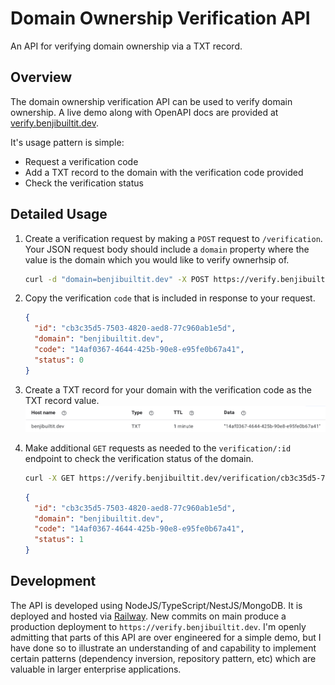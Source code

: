 # Domain Ownership Verification API

An API for verifying domain ownership via a TXT record.


## Overview
The domain ownership verification API can be used to verify domain ownership. A live demo along with OpenAPI docs are provided at [verify.benjibuiltit.dev](https://verify.benjibuiltit.dev).

It's usage pattern is simple:
  - Request a verification code
  - Add a TXT record to the domain with the verification code provided
  - Check the verification status

## Detailed Usage
1. Create a verification request by making a `POST` request to `/verification`. Your JSON request body should include a `domain` property where the value is the domain which you would like to verify ownerhsip of.
    ```bash
    curl -d "domain=benjibuiltit.dev" -X POST https://verify.benjibuiltit.dev/verification
    ```

2. Copy the verification `code` that is included in response to your request.
    ```json
    {
      "id": "cb3c35d5-7503-4820-aed8-77c960ab1e5d",
      "domain": "benjibuiltit.dev",
      "code": "14af0367-4644-425b-90e8-e95fe0b67a41",
      "status": 0
    }
    ```
3. Create a TXT record for your domain with the verification code as the TXT record value.
    ![TXT Record](./txt-record.png)
4. Make additional `GET` requests as needed to the `verification/:id` endpoint to check the verification status of the domain.
    ```bash
    curl -X GET https://verify.benjibuiltit.dev/verification/cb3c35d5-7503-4820-aed8-77c960ab1e5d
    ```
    ```json
    {
      "id": "cb3c35d5-7503-4820-aed8-77c960ab1e5d",
      "domain": "benjibuiltit.dev",
      "code": "14af0367-4644-425b-90e8-e95fe0b67a41",
      "status": 1
    }
    ```

## Development
The API is developed using NodeJS/TypeScript/NestJS/MongoDB. It is deployed and hosted via [Railway](https://railway.app). New commits on main produce a production deployment to `https://verify.benjibuiltit.dev`. I'm openly admitting that parts of this API are over engineered for a simple demo, but I have done so to illustrate an understanding of and capability to implement certain patterns (dependency inversion, repository pattern, etc) which are valuable in larger enterprise applications.
